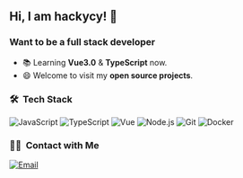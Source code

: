 ## Hi, I am hackycy! 👋

### Want to be a full stack developer

- 📚  Learning  **Vue3.0** & **TypeScript** now.
- 😄  Welcome to visit my **open source projects**.

### 🛠 &nbsp;Tech Stack
![JavaScript](https://img.shields.io/badge/-JavaScript-333333?style=flat&logo=javascript)
![TypeScript](https://img.shields.io/badge/-TypeScript-333333?style=flat&logo=typescript)
![Vue](https://img.shields.io/badge/-Vue-333333?style=flat&logo=vue.js)
![Node.js](https://img.shields.io/badge/-Node-333333?style=flat&logo=node.js)
![Git](https://img.shields.io/badge/-Git-333333?style=flat&logo=git)
![Docker](https://img.shields.io/badge/-Docker-333333?style=flat&logo=docker)

### 🤝🏻 &nbsp;Contact with Me
<a href="mailto:qa894178522@qq.com"><img alt="Email" src="https://img.shields.io/badge/Email-qa894178522@qq.com-blue?style=flat-square&logo=gmail"></a>
